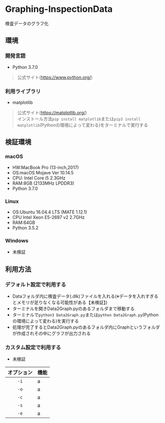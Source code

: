 # Graphing-InspectionData
検査データのグラフ化  
## 環境
### 開発言語
- Python 3.7.0
> 公式サイト(https://www.python.org/)  
### 利用ライブラリ
- matplotlib  
> 公式サイト(https://matplotlib.org/)  
> インストール方法`pip install matplotlib`または`pip3 install matplotlib`(Pythonの環境によって変わる)をターミナルで実行する  
## 検証環境
### macOS
- HW:MacBook Pro (13-inch,2017)
- OS:macOS Mojave Ver 10.14.5  
- CPU: Intel Core i5 2.3GHz  
- RAM:8GB (2133MHz LPDDR3)  
- Python 3.7.0  
### Linux
- OS:Ubuntu 16.04.4 LTS (MATE 1.12.1)  
- CPU Intel Xeon E5-2697 v2 2.7GHz  
- RAM:64GB  
- Python 3.5.2  
### Windows
- 未検証  
## 利用方法
### デフォルト設定で利用する
- Dataフォルダ内に検査データ(.dlk)ファイルを入れる(※データを入れすぎるとメモリが足りなくなる可能性がある【未検証】)  
- ターミナルを開きData2Graph.pyのあるフォルダまで移動する  
- ターミナルで`python3 Data2Graph.py`または`python Data2Graph.py`(Pythonの環境によって変わる)を実行する  
- 処理が完了するとData2Graph.pyのあるフォルダ内にGraphというフォルダが作成されその中にグラフが出力される  
### カスタム設定で利用する
- 未検証  

| オプション | 機能 |  
|:----:|----|  
| `-i` | a |  
| `-o` | a |  
| `-c` | a |  
| `-s` | a |  
| `-e` | a |  
